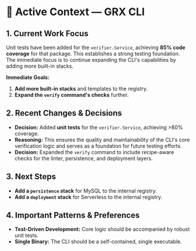 # 📘 Active Context — GRX CLI

## 1. Current Work Focus
Unit tests have been added for the `verifier.Service`, achieving **85% code coverage** for that package. This establishes a strong testing foundation. The immediate focus is to continue expanding the CLI's capabilities by adding more built-in stacks.

**Immediate Goals:**
1.  **Add more built-in stacks** and templates to the registry.
2.  **Expand the `verify` command's checks** further.

## 2. Recent Changes & Decisions
- **Decision:** Added **unit tests** for the `verifier.Service`, achieving >80% coverage.
- **Reasoning:** This ensures the quality and maintainability of the CLI's core verification logic and serves as a foundation for future testing efforts.
- **Decision:** Expanded the `verify` command to include recipe-aware checks for the linter, persistence, and deployment layers.

## 3. Next Steps
- **Add a `persistence` stack** for MySQL to the internal registry.
- **Add a `deployment` stack** for Serverless to the internal registry.

## 4. Important Patterns & Preferences
- **Test-Driven Development:** Core logic should be accompanied by robust unit tests.
- **Single Binary:** The CLI should be a self-contained, single executable.

